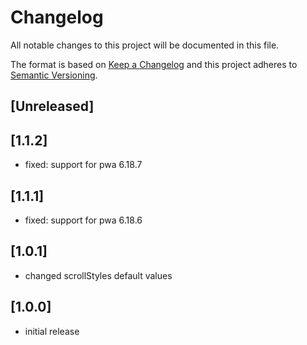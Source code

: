# Changelog

All notable changes to this project will be documented in this file.

The format is based on [Keep a Changelog](http://keepachangelog.com/) and this project adheres to [Semantic Versioning](http://semver.org/).

## [Unreleased]

## [1.1.2]
- fixed: support for pwa 6.18.7

## [1.1.1]
- fixed: support for pwa 6.18.6

## [1.0.1]
- changed scrollStyles default values

## [1.0.0]
- initial release
